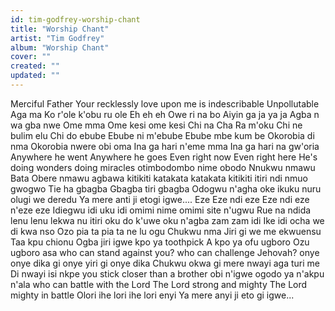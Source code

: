 ```yaml
---
id: tim-godfrey-worship-chant
title: "Worship Chant"
artist: "Tim Godfrey"
album: "Worship Chant"
cover: ""
created: ""
updated: ""
---
```


Merciful Father Your recklessly love upon me is indescribable Unpollutable Aga ma Ko r'ole k'obu ru ole Eh eh eh Owe ri na bo Aiyin ga ja ya ja Agba n wa gba nwe Ome mma Ome kesi ome kesi Chi na Cha Ra m'oku Chi ne bulim elu Chi do ebube Ebube ni m'ebube Ebube mbe kum be Okorobia di nma Okorobia nwere obi oma Ina ga hari n'eme mma Ina ga hari na gw'oria Anywhere he went Anywhere he goes Even right now Even right here He's doing wonders doing miracles otimbodombo nime obodo Nnukwu nmawu Bata Obere nmawu agbawa kitikiti katakata katakata kitikiti itiri ndi nmuo gwogwo Tie ha gbagba Gbagba tiri gbagba Odogwu n'agha oke ikuku nuru olugi we deredu Ya mere anti ji etogi igwe.... Eze Eze ndi eze Eze ndi eze n'eze eze Idiegwu idi uku idi omimi nime omimi site n'ugwu Rue na ndida lenu lenu lekwa nu itiri oku do k'uwe oku n'agba zam zam idi Ike idi ocha we di kwa nso Ozo pia ta pia ta ne lu ogu Chukwu nma Jiri gi we me ekwuensu Taa kpu chionu Ogba jiri igwe kpo ya toothpick A kpo ya ofu ugboro Ozu ugboro asa who can stand against you? who can challenge Jehovah? onye onye dika gi onye yiri gi onye dika Chukwu okwa gi mere nwayi aga turi me Di nwayi isi nkpe you stick closer than a brother obi n'igwe ogodo ya n'akpu n'ala who can battle with the Lord The Lord strong and mighty The Lord mighty in battle Olori ihe lori ihe lori enyi Ya mere anyi ji eto gi igwe...
